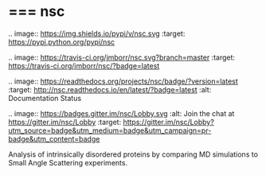 ===
nsc
===


.. image:: https://img.shields.io/pypi/v/nsc.svg
        :target: https://pypi.python.org/pypi/nsc

.. image:: https://travis-ci.org/jmborr/nsc.svg?branch=master
        :target: https://travis-ci.org/jmborr/nsc/?badge=latest

.. image:: https://readthedocs.org/projects/nsc/badge/?version=latest
        :target: http://nsc.readthedocs.io/en/latest/?badge=latest
        :alt: Documentation Status

.. image:: https://badges.gitter.im/nsc/Lobby.svg
   :alt: Join the chat at https://gitter.im/nsc/Lobby
   :target: https://gitter.im/nsc/Lobby?utm_source=badge&utm_medium=badge&utm_campaign=pr-badge&utm_content=badge

Analysis of intrinsically disordered proteins by comparing MD simulations to
Small Angle Scattering experiments.
